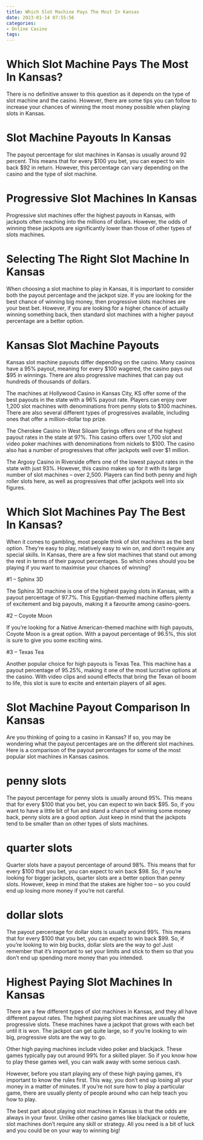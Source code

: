 ```yaml
---
title: Which Slot Machine Pays The Most In Kansas
date: 2023-01-14 07:55:56
categories:
- Online Casino
tags:
---
```



#  Which Slot Machine Pays The Most In Kansas?

There is no definitive answer to this question as it depends on the type of slot machine and the casino. However, there are some tips you can follow to increase your chances of winning the most money possible when playing slots in Kansas.

# Slot Machine Payouts In Kansas

The payout percentage for slot machines in Kansas is usually around 92 percent. This means that for every $100 you bet, you can expect to win back $92 in return. However, this percentage can vary depending on the casino and the type of slot machine.

# Progressive Slot Machines In Kansas

Progressive slot machines offer the highest payouts in Kansas, with jackpots often reaching into the millions of dollars. However, the odds of winning these jackpots are significantly lower than those of other types of slots machines.

# Selecting The Right Slot Machine In Kansas

When choosing a slot machine to play in Kansas, it is important to consider both the payout percentage and the jackpot size. If you are looking for the best chance of winning big money, then progressive slots machines are your best bet. However, if you are looking for a higher chance of actually winning something back, then standard slot machines with a higher payout percentage are a better option.

#  Kansas Slot Machine Payouts

Kansas slot machine payouts differ depending on the casino. Many casinos have a 95% payout, meaning for every $100 wagered, the casino pays out $95 in winnings. There are also progressive machines that can pay out hundreds of thousands of dollars.

The machines at Hollywood Casino in Kansas City, KS offer some of the best payouts in the state with a 96% payout rate. Players can enjoy over 1,200 slot machines with denominations from penny slots to $100 machines. There are also several different types of progressives available, including ones that offer a million-dollar top prize.

The Cherokee Casino in West Siloam Springs offers one of the highest payout rates in the state at 97%. This casino offers over 1,700 slot and video poker machines with denominations from nickels to $100. The casino also has a number of progressives that offer jackpots well over $1 million.

The Argosy Casino in Riverside offers one of the lowest payout rates in the state with just 93%. However, this casino makes up for it with its large number of slot machines – over 2,500. Players can find both penny and high roller slots here, as well as progressives that offer jackpots well into six figures.

#  Which Slot Machines Pay The Best In Kansas?

When it comes to gambling, most people think of slot machines as the best option. They’re easy to play, relatively easy to win on, and don’t require any special skills. In Kansas, there are a few slot machines that stand out among the rest in terms of their payout percentages. So which ones should you be playing if you want to maximise your chances of winning?

#1 – Sphinx 3D

The Sphinx 3D machine is one of the highest paying slots in Kansas, with a payout percentage of 97.7%. This Egyptian-themed machine offers plenty of excitement and big payouts, making it a favourite among casino-goers.

#2 – Coyote Moon

If you’re looking for a Native American-themed machine with high payouts, Coyote Moon is a great option. With a payout percentage of 96.5%, this slot is sure to give you some exciting wins.

#3 – Texas Tea

Another popular choice for high payouts is Texas Tea. This machine has a payout percentage of 95.25%, making it one of the most lucrative options at the casino. With video clips and sound effects that bring the Texan oil boom to life, this slot is sure to excite and entertain players of all ages.

#  Slot Machine Payout Comparison In Kansas

Are you thinking of going to a casino in Kansas? If so, you may be wondering what the payout percentages are on the different slot machines. Here is a comparison of the payout percentages for some of the most popular slot machines in Kansas casinos.

# penny slots

The payout percentage for penny slots is usually around 95%. This means that for every $100 that you bet, you can expect to win back $95. So, if you want to have a little bit of fun and stand a chance of winning some money back, penny slots are a good option. Just keep in mind that the jackpots tend to be smaller than on other types of slots machines.

# quarter slots

Quarter slots have a payout percentage of around 98%. This means that for every $100 that you bet, you can expect to win back $98. So, if you’re looking for bigger jackpots, quarter slots are a better option than penny slots. However, keep in mind that the stakes are higher too – so you could end up losing more money if you’re not careful.

# dollar slots

The payout percentage for dollar slots is usually around 99%. This means that for every $100 that you bet, you can expect to win back $99. So, if you’re looking to win big bucks, dollar slots are the way to go! Just remember that it’s important to set your limits and stick to them so that you don’t end up spending more money than you intended.

#  Highest Paying Slot Machines In Kansas

There are a few different types of slot machines in Kansas, and they all have different payout rates. The highest paying slot machines are usually the progressive slots. These machines have a jackpot that grows with each bet until it is won. The jackpot can get quite large, so if you’re looking to win big, progressive slots are the way to go.

Other high paying machines include video poker and blackjack. These games typically pay out around 99% for a skilled player. So if you know how to play these games well, you can walk away with some serious cash.

However, before you start playing any of these high paying games, it’s important to know the rules first. This way, you don’t end up losing all your money in a matter of minutes. If you’re not sure how to play a particular game, there are usually plenty of people around who can help teach you how to play.

The best part about playing slot machines in Kansas is that the odds are always in your favor. Unlike other casino games like blackjack or roulette, slot machines don’t require any skill or strategy. All you need is a bit of luck and you could be on your way to winning big!
